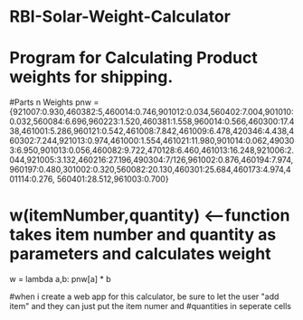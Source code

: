 # RBI-Solar-Weight-Calculator
# Program for Calculating Product weights for shipping.

#Parts n Weights
pnw = {921007:0.930,460382:5,460014:0.746,901012:0.034,560402:7.004,901010:0.032,560084:6.696,960223:1.520,460381:1.558,960014:0.566,460300:17.438,461001:5.286,960121:0.542,461008:7.842,461009:6.478,420346:4.438,460302:7.244,921013:0.974,461000:1.554,461021:11.980,901014:0.062,490303:6.950,901013:0.056,460082:9.722,470128:6.460,461013:16.248,921006:2.044,921005:3.132,460216:27.196,490304:7/126,961002:0.876,460194:7.974,960197:0.480,301002:0.320,560082:20.130,460301:25.684,460173:4.974,401114:0.276,
560401:28.512,961003:0.700}

# w(itemNumber,quantity) <--function takes item number and quantity as parameters and calculates weight
w = lambda a,b: pnw[a] * b


#when i create a web app for this calculator, be sure to let the user "add item" and they can just put the item numer and
#quantities in seperate cells
